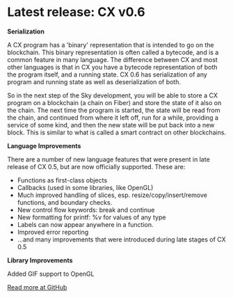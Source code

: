 # Latest release: CX v0.6

**Serialization**

A CX program has a 'binary' representation that is intended to go on the blockchain. This binary representation is often called a bytecode, and is a common feature in many language. The difference between CX and most other languages is that in CX you have a bytecode representation of both the program itself, and a running state. CX 0.6 has serialization of any program and running state as well as deserialization of both.

So in the next step of the Sky development, you will be able to store a CX program on a blockchain (a chain on Fiber) and store the state of it also on the chain. The next time the program is started, the state will be read from the chain, and continued from where it left off, run for a while, providing a service of some kind, and then the new state will be put back into a new block. This is similar to what is called a smart contract on other blockchains.

**Language Improvements**

There are a number of new language features that were present in late release of CX 0.5, but are now officially supported. These are:

*   Functions as first-class objects
*   Callbacks (used in some libraries, like OpenGL)
*   Much improved handling of slices, esp. resize/copy/insert/remove functions, and boundary checks.
*   New control flow keywords: break and continue
*   New formatting for printf: %v for values of any type
*   Labels can now appear anywhere in a function.
*   Improved error reporting
*   ...and many improvements that were introduced during late stages of CX 0.5

**Library Improvements**

Added GIF support to OpenGL

[Read more at GitHub](https://github.com/skycoin/cx/releases)
